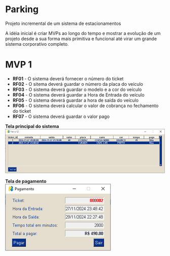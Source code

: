 # Parking
Projeto incremental de um sistema de estacionamentos

A idéia inicial é criar MVPs ao longo do tempo e mostrar a evolução de um projeto desde a sua forma mais primitiva e funcional até virar um grande sistema corporativo completo.

# MVP 1

- **RF01** - O sistema deverá fornecer o número do ticket
- **RF02** - O sitema deverá guardar o número da placa do veículo
- **RF03** - O sistema deverá guardar o modelo e a cor do veículo
- **RF04** - O sistema deverá guardar a Hora de Entrada do veículo
- **RF05** - O sistema deverá guardar a hora de saída do veículo
- **RF06** - O sistema deverá calcular o valor de cobrança no fechamento do ticket
- **RF07** - O sistema deverá guardar o valor pago

<b>Tela principal do sistema</b>
<br>
<img src="https://github.com/AndersonACampos/Parking/blob/main/Documents/Tela%20Principal.PNG" alt="Tela Principal">

<b>Tela de pagamento</b>
<br>
<img src="https://github.com/AndersonACampos/Parking/blob/main/Documents/Tela%20de%20Pagamento.PNG" alt="Tela Pagamento">

